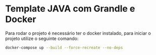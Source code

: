 # Template JAVA com Grandle e Docker 

Para rodar o projeto é necessário ter o docker instalado, para iniciar o projeto utilize o seguinte comando: 
```bash
docker-compose up --build --force-recreate --no-deps
```

